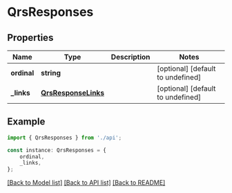 # QrsResponses


## Properties

Name | Type | Description | Notes
------------ | ------------- | ------------- | -------------
**ordinal** | **string** |  | [optional] [default to undefined]
**_links** | [**QrsResponseLinks**](QrsResponseLinks.md) |  | [optional] [default to undefined]

## Example

```typescript
import { QrsResponses } from './api';

const instance: QrsResponses = {
    ordinal,
    _links,
};
```

[[Back to Model list]](../README.md#documentation-for-models) [[Back to API list]](../README.md#documentation-for-api-endpoints) [[Back to README]](../README.md)
